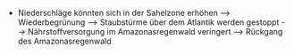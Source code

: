 - Niederschläge könnten sich in der Sahelzone erhöhen --> Wiederbegrünung --> Staubstürme über dem Atlantik werden gestoppt --> Nährstoffversorgung im Amazonasregenwald veringert --> Rückgang des Amazonasregenwald